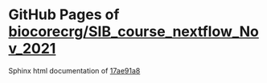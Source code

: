 GitHub Pages of [biocorecrg/SIB_course_nextflow_Nov_2021](https://github.com/biocorecrg/SIB_course_nextflow_Nov_2021.git)
===
Sphinx html documentation of [17ae91a8](https://github.com/biocorecrg/SIB_course_nextflow_Nov_2021/tree/17ae91a8970fd765f10abacf9a898993969632c3)
